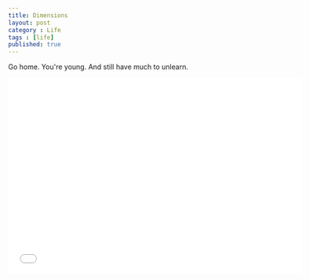 ```yaml
---
title: Dimensions
layout: post
category : Life
tags : [life]
published: true
---
```


Go home. You're young.
And still have much to unlearn.

<iframe width="600" height="400" src="//www.youtube.com/embed/tf3oHCWMIjE?list=PLzvRx_johoA_Zhuo_pRsWSbARe2IZ2XZJ" frameborder="0" allowfullscreen="true"> </iframe>

